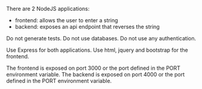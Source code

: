 There are 2 NodeJS applications:

- frontend: allows the user to enter a string
- backend: exposes an api endpoint that reverses the string

Do not generate tests.
Do not use databases.
Do not use any authentication.

Use Express for both applications.
Use html, jquery and bootstrap for the frontend.

The frontend is exposed on port 3000 or the port defined in the PORT environment variable.
The backend is exposed on port 4000 or the port defined in the PORT environment variable.